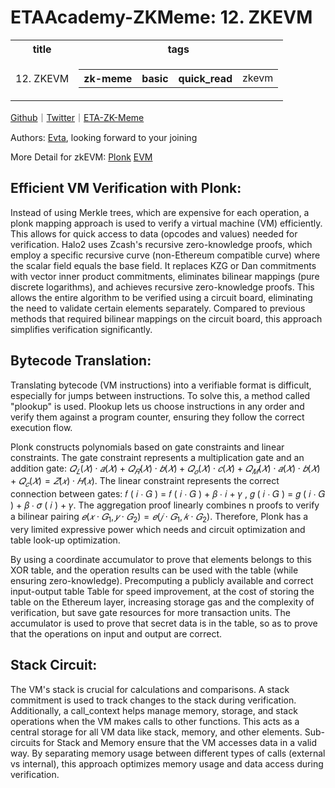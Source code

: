 # ETAAcademy-ZKMeme: 12. ZKEVM

<table>
  <tr>
    <th>title</th>
    <th>tags</th>
  </tr>
  <tr>
    <td>12. ZKEVM</td>
    <td>
      <table>
        <tr>
          <th>zk-meme</th>
          <th>basic</th>
          <th>quick_read</th>
          <td>zkevm</td>
        </tr>
      </table>
    </td>
  </tr>
</table>

[Github](https://github.com/ETAAcademy)｜[Twitter](https://twitter.com/ETAAcademy)｜[ETA-ZK-Meme](https://github.com/ETAAcademy/ETAAcademy-ZK-Meme)

Authors: [Evta](https://twitter.com/pwhattie), looking forward to your joining

More Detail for zkEVM:
[Plonk](https://github.com/zcash/halo2/blob/27c4187673a9c6ade13fbdbd4f20955530c22d7f/src/plonk/lookup/prover.rs)
[EVM](https://github.com/ethereum/go-ethereum/blob/f05419f0fb8c5328dca92ea9fb184d082300344a/core/vm/interpreter.go)

## Efficient VM Verification with Plonk:

Instead of using Merkle trees, which are expensive for each operation, a plonk mapping approach is used to verify a virtual machine (VM) efficiently. This allows for quick access to data (opcodes and values) needed for verification. Halo2 uses Zcash's recursive zero-knowledge proofs, which employ a specific recursive curve (non-Ethereum compatible curve) where the scalar field equals the base field. It replaces KZG or Dan commitments with vector inner product commitments, eliminates bilinear mappings (pure discrete logarithms), and achieves recursive zero-knowledge proofs. This allows the entire algorithm to be verified using a circuit board, eliminating the need to validate certain elements separately. Compared to previous methods that required bilinear mappings on the circuit board, this approach simplifies verification significantly.

## Bytecode Translation:

Translating bytecode (VM instructions) into a verifiable format is difficult, especially for jumps between instructions. To solve this, a method called "plookup" is used. Plookup lets us choose instructions in any order and verify them against a program counter, ensuring they follow the correct execution flow.

Plonk constructs polynomials based on gate constraints and linear constraints. The gate constraint represents a multiplication gate and an addition gate: $𝑄_𝐿 ( 𝑋 ) ⋅ 𝑎 ( 𝑋 ) + 𝑄_𝑅 ( 𝑋 ) ⋅ 𝑏 ( 𝑋 ) + 𝑄_𝑜 ( 𝑋 ) ⋅ 𝑐 ( 𝑋 ) + 𝑄_𝑀 ( 𝑋 ) ⋅ 𝑎 ( 𝑋 ) ⋅ 𝑏 ( 𝑋 ) + 𝑄_𝑐 ( 𝑋 ) = 𝑍 ( 𝑥 ) ⋅ 𝐻 ( 𝑥 )$. The linear constraint represents the correct connection between gates: 𝑓 ( 𝑖 ⋅ 𝐺 ) = 𝑓 ( 𝑖 ⋅ 𝐺 ) + 𝛽 ⋅ 𝑖 + 𝛾 , 𝑔 ( 𝑖 ⋅ 𝐺 ) = 𝑔 ( 𝑖 ⋅ 𝐺 ) + 𝛽 ⋅ 𝜎 ( 𝑖 ) + 𝛾. The aggregation proof linearly combines n proofs to verify a bilinear pairing $𝑒 ( 𝑥 ⋅ 𝐺_1 , 𝑦 ⋅ 𝐺_2 ) = 𝑒 ( 𝑗 ⋅ 𝐺_1 , 𝑘 ⋅ 𝐺_2 )$. Therefore, Plonk has a very limited expressive power which needs and circuit optimization and table look-up optimization.

By using a coordinate accumulator to prove that elements belongs to this XOR table, and the operation results can be used with the table (while ensuring zero-knowledge). Precomputing a publicly available and correct input-output table Table for speed improvement, at the cost of storing the table on the Ethereum layer, increasing storage gas and the complexity of verification, but save gate resources for more transaction units. The accumulator is used to prove that secret data is in the table, so as to prove that the operations on input and output are correct.

## Stack Circuit:

The VM's stack is crucial for calculations and comparisons. A stack commitment is used to track changes to the stack during verification. Additionally, a call_context helps manage memory, storage, and stack operations when the VM makes calls to other functions. This acts as a central storage for all VM data like stack, memory, and other elements. Sub-circuits for Stack and Memory ensure that the VM accesses data in a valid way. By separating memory usage between different types of calls (external vs internal), this approach optimizes memory usage and data access during verification.
